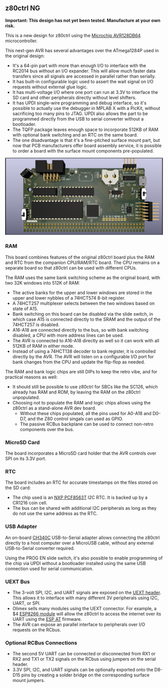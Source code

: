 ## z80ctrl NG

**Important: This design has not yet been tested.  Manufacture at your own risk.**

This is a new design for z80ctrl using the [Microchip AVR128DB64](https://www.microchip.com/en-us/product/avr128db64) microcontroller. 

This next-gen AVR has several advantages over the ATmega1284P used in the original design:

- It's a 64-pin part with more than enough I/O to interface with the RC2014 bus without an I/O expander. This will allow much faster data transfers since all signals are accessed in parallel rather than serially.
- It has built-in configurable logic used to assert the wait signal on I/O requests without external glue logic.
- It has multi-voltage I/O where one port can run at 3.3V to interface the SD card and other peripherals directly without level shifters.
- It has UPDI single-wire programming and debug interface, so it's possible to actually use the debugger in MPLAB X with a PicKit, without sacrificing too many pins to JTAG. UPDI also allows the part to be programmed directly from the USB to serial converter without a bootloader.
- The TQFP package leaves enough space to incorporate 512KB of RAM with optional bank switching and an RTC on the same board.
- The one disadvantage is that it's a fine-pitched surface mount part, but now that PCB manufacturers offer board assembly service, it is possible to order a board with the surface mount components pre-populated.

![Front Render](z80ctrlng-front.png)

### RAM

This board combines features of the original z80ctrl board plus the RAM and RTC from the companion CPU/RAM/RTC board. The CPU remains on a separate board so that z80ctrl can be used with different CPUs.  

The RAM uses the same bank switching scheme as the original board, with two 32K windows into 512K of RAM:
- The active banks for the upper and lower windows are stored in the upper and lower nybbles of a 74HCT574 8-bit register.  
- A 74HCT257 multiplexer selects between the two windows based on state of A15.  
- Bank switching on this board can be disabled via the slide switch, in which case A15 is connected directly to the SRAM and the output of the 74HCT257 is disabled.  
- A16-A18 are connected directly to the bus, so with bank switching disabled, a CPU with more address lines can be used. 
- The AVR is connected to A16-A18 directly as well so it can work with all 512KB of RAM in either mode.
- Instead of using a 74HCT138 decoder to bank register, it is controlled directly by the AVR. The AVR will listen on a configurable I/O port for bank changes from the CPU and update the flip-flop as needed.

The RAM and bank logic chips are still DIPs to keep the retro vibe, and for practical reasons as well:
- It should still be possible to use z80ctrl for SBCs like the SC126, which already has RAM and ROM, by leaving the RAM on the z80ctrl unpopulated.
- Choosing not to populate the RAM and logic chips allows using the z80ctrl as a stand-alone AVR dev board.
  - Without these chips populated, all the pins used for A0-A18 and D0-D7, and the Z80 control singals can used as GPIO.
  - The passive RCBus backplane can be used to connect non-retro components over the bus.

### MicroSD Card

The board incorporates a MicroSD card holder that the AVR controls over SPI on its 3.3V port.

### RTC

The board includes an RTC for accurate timestamps on the files stored on the SD card:

- The chip used is an [NXP PCF8563T](https://www.nxp.com/part/PCF8563T) I2C RTC. It is backed up by a CR1216 coin cell.
- The bus can be shared with additional I2C peripherals as long as they do not use the same address as the RTC.

### USB Adapter

An on-board [CH340C](https://cdn.sparkfun.com/assets/9/3/0/2/e/ch3402CDS.pdf) USB-to-Serial adapter allows connecting the z80ctrl directly to a host computer over a MicroUSB cable, without any external USB-to-Serial converter required.

Using the PROG EN slide switch, it's also possible to enable programming of the chip via UPDI without a bootloader installed using the same USB connection used for serial communication.

### UEXT Bus

- The 3-volt SPI, I2C, and UART signals are exposed on the [UEXT header](https://www.olimex.com/Products/Modules/UEXT/). This allows it to interface with many different 3V peripherals using I2C, UART, or SPI. 
- Olimex sells many modules using the UEXT connector. For example, a $4 [ESP8266 module](https://www.olimex.com/Products/IoT/ESP8266/MOD-WIFI-ESP8266/open-source-hardware) will allow the z80ctrl to access the internet over its UART using the [ESP AT](https://github.com/espressif/esp-at) firmware.
- The AVR can expose an parallel interface to peripherals over I/O requests on the RCbus.

### Optional RCBus Connections

- The second 5V UART can be connected or disconnected from RX1 or RX2 and TX1 or TX2 signals on the RCbus using jumpers on the serial header.
- 3.3V SPI, I2C, and UART signals can be optionally exported onto the D8-D15 pins by creating a solder bridge on the corresponding surface mount jumpers.